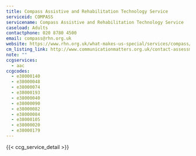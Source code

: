 ```yaml
---
title: Compass Assistive and Rehabilitation Technology Service
serviceid: COMPASS
servicename: Compass Assistive and Rehabilitation Technology Service
caseload: Adults
contactphone: 020 8780 4500
email: compass@rhn.org.uk
website: https://www.rhn.org.uk/what-makes-us-special/services/compass/
cm_listing_link: http://www.communicationmatters.org.uk/contact-assessment-service/compass-assistive-technology-service
note: ""
ccgservices:
  - aac
ccgcodes:
  - e38000140
  - e38000048
  - e38000074
  - e38000193
  - e38000040
  - e38000090
  - e38000082
  - e38000084
  - e38000105
  - e38000020
  - e38000179
---
```


{{< ccg_service_detail >}}
